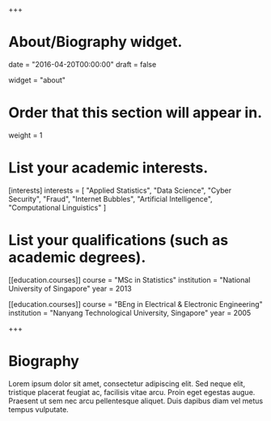 +++
# About/Biography widget.

date = "2016-04-20T00:00:00"
draft = false

widget = "about"

# Order that this section will appear in.
weight = 1

# List your academic interests.
[interests]
  interests = [
    "Applied Statistics",
    "Data Science",
    "Cyber Security",
    "Fraud",
    "Internet Bubbles",
    "Artificial Intelligence",
    "Computational Linguistics"
  ]

# List your qualifications (such as academic degrees).
[[education.courses]]
  course = "MSc in Statistics"
  institution = "National University of Singapore"
  year = 2013

[[education.courses]]
  course = "BEng in Electrical & Electronic Engineering"
  institution = "Nanyang Technological University, Singapore"
  year = 2005

+++

# Biography

Lorem ipsum dolor sit amet, consectetur adipiscing elit. Sed neque elit, tristique placerat feugiat ac, facilisis vitae arcu. Proin eget egestas augue. Praesent ut sem nec arcu pellentesque aliquet. Duis dapibus diam vel metus tempus vulputate. 
